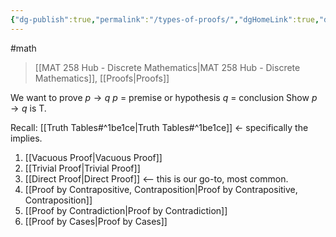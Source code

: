 ```yaml
---
{"dg-publish":true,"permalink":"/types-of-proofs/","dgHomeLink":true,"dgPassFrontmatter":false,"dgShowLocalGraph":true}
---
```


#math 
> [[MAT 258 Hub - Discrete Mathematics|MAT 258 Hub - Discrete Mathematics]], [[Proofs|Proofs]]

We want to prove $p\rightarrow q$
$p$ = premise or hypothesis
$q$ = conclusion
Show $p\rightarrow q$ is T.

Recall: [[Truth Tables#^1be1ce|Truth Tables#^1be1ce]] <- specifically the implies.

1. [[Vacuous Proof|Vacuous Proof]]
2. [[Trivial Proof|Trivial Proof]]
3. [[Direct Proof|Direct Proof]] <-- this is our go-to, most common.
4. [[Proof by Contrapositive, Contraposition|Proof by Contrapositive, Contraposition]]
5. [[Proof by Contradiction|Proof by Contradiction]]
6. [[Proof by Cases|Proof by Cases]]